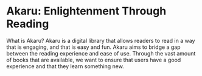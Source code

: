 # Akaru: Enlightenment Through Reading
What is Akaru?
Akaru is a digital library that allows readers to read in a way that is engaging, and that is easy and fun.
Akaru aims to bridge a gap between the reading experience and ease of use. Through the vast amount of books that are available, we want to ensure that users have a good experience and that they learn something new.
